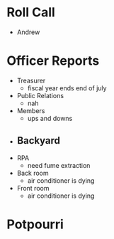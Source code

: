 Roll Call
=========
- Andrew
  
Officer Reports
===============
- Treasurer
  - fiscal year ends end of july
- Public Relations
  - nah
- Members
  - ups and downs
- Backyard
  - 
- RPA
  - need fume extraction
- Back room
  - air conditioner is dying
- Front room
  - air conditioner is dying

Potpourri
=========

